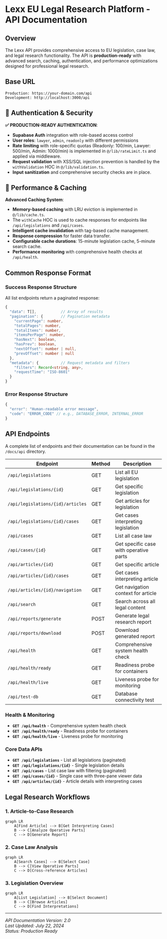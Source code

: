 # Lexx EU Legal Research Platform - API Documentation

## Overview

The Lexx API provides comprehensive access to EU legislation, case law, and legal research functionality. The API is **production-ready** with advanced search, caching, authentication, and performance optimizations designed for professional legal research.

## Base URL
```
Production: https://your-domain.com/api
Development: http://localhost:3000/api
```

## 🔐 Authentication & Security

**✅ PRODUCTION-READY AUTHENTICATION**:
- **Supabase Auth** integration with role-based access control
- **User roles**: `lawyer`, `admin`, `readonly` with different permissions
- **Rate limiting** with role-specific quotas (Readonly: 100/min, Lawyer: 500/min, Admin: 1000/min) is implemented in `@/lib/rateLimit.ts` and applied via middleware.
- **Request validation** with XSS/SQL injection prevention is handled by the `withValidation` HOC in `@/lib/validation.ts`.
- **Input sanitization** and comprehensive security checks are in place.

## 🚀 Performance & Caching

**Advanced Caching System**:
- **Memory-based caching** with LRU eviction is implemented in `@/lib/cache.ts`.
- The `withCache` HOC is used to cache responses for endpoints like `/api/legislations` and `/api/cases`.
- **Intelligent cache invalidation** with tag-based cache management.
- **Response compression** for faster data transfer.
- **Configurable cache durations**: 15-minute legislation cache, 5-minute search cache.
- **Performance monitoring** with comprehensive health checks at `/api/health`.

## Common Response Format

### Success Response Structure
All list endpoints return a paginated response:
```typescript
{
  "data": T[],           // Array of results
  "pagination": {        // Pagination metadata
    "currentPage": number,
    "totalPages": number,
    "totalItems": number,
    "itemsPerPage": number,
    "hasNext": boolean,
    "hasPrev": boolean,
    "nextOffset": number | null,
    "prevOffset": number | null
  },
  "metadata": {          // Request metadata and filters
    "filters": Record<string, any>,
    "requestTime": "ISO-8601"
  }
}
```

### Error Response Structure
```typescript
{
  "error": "Human-readable error message",
  "code": "ERROR_CODE" // e.g., DATABASE_ERROR, INTERNAL_ERROR
}
```

## API Endpoints

A complete list of endpoints and their documentation can be found in the `/docs/api` directory.

| Endpoint | Method | Description |
|----------|--------|-------------|
| `/api/legislations` | GET | List all EU legislation |
| `/api/legislations/{id}` | GET | Get specific legislation |
| `/api/legislations/{id}/articles` | GET | Get articles for legislation |
| `/api/legislations/{id}/cases` | GET | Get cases interpreting legislation |
| `/api/cases` | GET | List all case law |
| `/api/cases/{id}` | GET | Get specific case with operative parts |
| `/api/articles/{id}` | GET | Get specific article |
| `/api/articles/{id}/cases` | GET | Get cases interpreting article |
| `/api/articles/{id}/navigation` | GET | Get navigation context for article |
| `/api/search` | GET | Search across all legal content |
| `/api/reports/generate` | POST | Generate legal research report |
| `/api/reports/download` | POST | Download generated report |
| `/api/health` | GET | Comprehensive system health check |
| `/api/health/ready` | GET | Readiness probe for containers |
| `/api/health/live` | GET | Liveness probe for monitoring |
| `/api/test-db` | GET | Database connectivity test |

### Health & Monitoring
- **`GET /api/health`** - Comprehensive system health check
- **`GET /api/health/ready`** - Readiness probe for containers
- **`GET /api/health/live`** - Liveness probe for monitoring

### Core Data APIs
- **`GET /api/legislations`** - List all legislations (paginated)
- **`GET /api/legislations/{id}`** - Single legislation details
- **`GET /api/cases`** - List case law with filtering (paginated)
- **`GET /api/cases/{id}`** - Single case with three-pane viewer data
- **`GET /api/articles/{id}`** - Article details with interpreting cases

## Legal Research Workflows

### 1. Article-to-Case Research
```mermaid
graph LR
    A[Find Article] --> B[Get Interpreting Cases]
    B --> C[Analyze Operative Parts]
    C --> D[Generate Report]
```

### 2. Case Law Analysis
```mermaid
graph LR
    A[Search Cases] --> B[Select Case]
    B --> C[View Operative Parts]
    C --> D[Cross-reference Articles]
```

### 3. Legislation Overview
```mermaid
graph LR
    A[List Legislation] --> B[Select Document]
    B --> C[Browse Articles]
    C --> D[Find Interpretations]
```

---

*API Documentation Version: 2.0*  
*Last Updated: July 22, 2024*  
*Status: Production Ready*